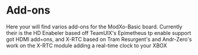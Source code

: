 # Add-ons

Here your will find varios add-ons for the ModXo-Basic board. Currently their is the HD Enabeler based off TeamUIX's Epimetheus tp enable support got HDMI add=ons, and X-RTC based on Tram Resurgent's and Andr-Zero's work on the X-RTC module adding a real-time clock to your XBOX
